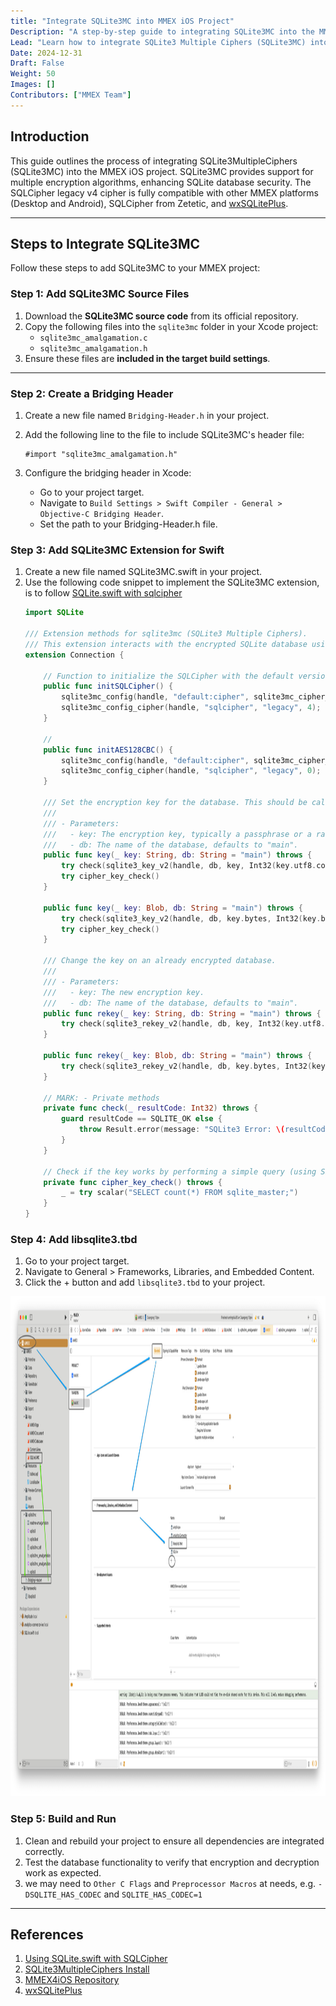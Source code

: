 ```yaml
---
title: "Integrate SQLite3MC into MMEX iOS Project"
Description: "A step-by-step guide to integrating SQLite3MC into the MMEX iOS project for enhanced security of financial data."
Lead: "Learn how to integrate SQLite3 Multiple Ciphers (SQLite3MC) into your iOS/swift project to enable advanced encryption features for financial database security."
Date: 2024-12-31  
Draft: False  
Weight: 50  
Images: []  
Contributors: ["MMEX Team"]
---
```


## Introduction

This guide outlines the process of integrating SQLite3MultipleCiphers (SQLite3MC) into the MMEX iOS project. SQLite3MC provides support for multiple encryption algorithms, enhancing SQLite database security. The SQLCipher legacy v4 cipher is fully compatible with other MMEX platforms (Desktop and Android), SQLCipher from Zetetic, and [wxSQLitePlus](https://github.com/guanlisheng/wxsqliteplus).

---

## Steps to Integrate SQLite3MC

Follow these steps to add SQLite3MC to your MMEX project:

### Step 1: Add SQLite3MC Source Files

1. Download the **SQLite3MC source code** from its official repository.  
2. Copy the following files into the `sqlite3mc` folder in your Xcode project:
   - `sqlite3mc_amalgamation.c`
   - `sqlite3mc_amalgamation.h`
3. Ensure these files are **included in the target build settings**.

---

### Step 2: Create a Bridging Header

1. Create a new file named `Bridging-Header.h` in your project.  
2. Add the following line to the file to include SQLite3MC's header file:

   ```objc
   #import "sqlite3mc_amalgamation.h"
   ```
3. Configure the bridging header in Xcode:
   - Go to your project target.
   - Navigate to `Build Settings > Swift Compiler - General > Objective-C Bridging Header`.
   - Set the path to your Bridging-Header.h file.


### Step 3: Add SQLite3MC Extension for Swift

1. Create a new file named SQLite3MC.swift in your project.
2. Use the following code snippet to implement the SQLite3MC extension, is to follow [SQLite.swift with sqlcipher](https://github.com/stephencelis/SQLite.swift/blob/master/Documentation/Index.md#using-sqliteswift-with-sqlcipher)
    ```swift
    import SQLite

    /// Extension methods for sqlite3mc (SQLite3 Multiple Ciphers).
    /// This extension interacts with the encrypted SQLite database using sqlite3mc.
    extension Connection {

        // Function to initialize the SQLCipher with the default version and legacy mode
        public func initSQLCipher() {
            sqlite3mc_config(handle, "default:cipher", sqlite3mc_cipher_index("sqlcipher"))
            sqlite3mc_config_cipher(handle, "sqlcipher", "legacy", 4);
        }

        //
        public func initAES128CBC() {
            sqlite3mc_config(handle, "default:cipher", sqlite3mc_cipher_index("aes128cbc"))
            sqlite3mc_config_cipher(handle, "sqlcipher", "legacy", 0);
        }

        /// Set the encryption key for the database. This should be called immediately after opening the database.
        ///
        /// - Parameters:
        ///   - key: The encryption key, typically a passphrase or a raw byte sequence.
        ///   - db: The name of the database, defaults to "main".
        public func key(_ key: String, db: String = "main") throws {
            try check(sqlite3_key_v2(handle, db, key, Int32(key.utf8.count)))
            try cipher_key_check()
        }

        public func key(_ key: Blob, db: String = "main") throws {
            try check(sqlite3_key_v2(handle, db, key.bytes, Int32(key.bytes.count)))
            try cipher_key_check()
        }
    
        /// Change the key on an already encrypted database.
        ///
        /// - Parameters:
        ///   - key: The new encryption key.
        ///   - db: The name of the database, defaults to "main".
        public func rekey(_ key: String, db: String = "main") throws {
            try check(sqlite3_rekey_v2(handle, db, key, Int32(key.utf8.count)))
        }

        public func rekey(_ key: Blob, db: String = "main") throws {
            try check(sqlite3_rekey_v2(handle, db, key.bytes, Int32(key.bytes.count)))
        }

        // MARK: - Private methods
        private func check(_ resultCode: Int32) throws {
            guard resultCode == SQLITE_OK else {
                throw Result.error(message: "SQLite3 Error: \(resultCode)", code: resultCode, statement: nil)
            }
        }

        // Check if the key works by performing a simple query (using SELECT count(*) from sqlite_master).
        private func cipher_key_check() throws {
            _ = try scalar("SELECT count(*) FROM sqlite_master;")
        }
    }
    ```

### Step 4: Add libsqlite3.tbd

1. Go to your project target.
2. Navigate to General > Frameworks, Libraries, and Embedded Content.
3. Click the + button and add `libsqlite3.tbd` to your project.
<p align="center">
    <img src="sqlite3mc_xcode_swift.png" height="800" />
</p>

### Step 5: Build and Run
1. Clean and rebuild your project to ensure all dependencies are integrated correctly.
2. Test the database functionality to verify that encryption and decryption work as expected.
3. we may need to `Other C Flags` and `Preprocessor Macros` at needs, e.g. `-DSQLITE_HAS_CODEC` and `SQLITE_HAS_CODEC=1`

---

## References
1. [Using SQLite.swift with SQLCipher](https://github.com/stephencelis/SQLite.swift/blob/master/Documentation/Index.md#using-sqliteswift-with-sqlcipher)
2. [SQLite3MultipleCiphers Install](https://utelle.github.io/SQLite3MultipleCiphers/docs/installation/install_overview/)
3. [MMEX4iOS Repository](https://github.com/moneymanagerex/mmex-ios)
4. [wxSQLitePlus](https://github.com/guanlisheng/wxsqliteplus/)
